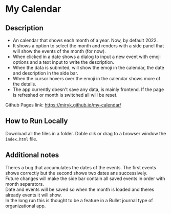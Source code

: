 # My Calendar

## Description
- An calendar that shows each month of a year. Now, by default 2022. 
- It shows a option to select the month and renders with a side panel that will show the events of the month (for now).
- When clicked in a date shows a dialog to input a new event with emoji options and a text input to write the description. 
- When the data is submited, will show the emoji in the calendar, the date and description in the side bar. 
- When the cursor hovers over the emoji in the calendar shows more of the details. 
- The app currently doesn't save any data, is mainly frontend. If the page is refreshed or month is switched all will be reset. 

Github Pages link: https://miryk.github.io/my-calendar/


## How to Run Locally
Download all the files in a folder. Doble clik or drag to a browser window the `index.html` file.

## Additional notes
Theres a bug that accumulates the dates of the events. The first events shows correctly but the second shows two dates ans successively.   
Future changes will make the side bar contain all saved events in order with month separators.  
Date and events will be saved so when the month is loaded and theres already events it will show.  
In the long run this is thought to be a feature in a Bullet journal type of organizational app. 



